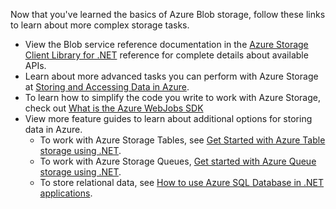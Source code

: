 
Now that you've learned the basics of Azure Blob storage, follow these links to learn about more complex storage tasks.

- View the Blob service reference documentation in the [Azure Storage Client Library for .NET](http://go.microsoft.com/fwlink/?LinkID=390731) reference for complete details about available APIs.
- Learn about more advanced tasks you can perform with Azure Storage at [Storing and Accessing Data in Azure](https://msdn.microsoft.com/zh-cn/library/azure/gg433040.aspx).    
- To learn how to simplify the code you write to work with Azure Storage, check out [What is the Azure WebJobs SDK](/documentation/articles/websites-dotnet-webjobs-sdk/)
- View more feature guides to learn about additional options for storing data in Azure.
  - To work with Azure Storage Tables, see [Get Started with Azure Table storage using .NET](/documentation/articles/storage-dotnet-how-to-use-tables/).
  - To work with Azure Storage Queues, [Get started with Azure Queue storage using .NET](/documentation/articles/storage-dotnet-how-to-use-queues/).
  - To store relational data, see [How to use Azure SQL Database in .NET applications](/documentation/articles/sql-database-dotnet-how-to-use/).

